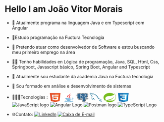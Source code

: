 # Hello I am João Vitor Morais

- 🔭 Atualmente programa na linguagem Java e em Typescript com Angular
- 🌱Estudo programação na Fuctura Tecnologia
- 👯 Pretendo atuar como desenvolvedor de Software e estou buscando meu primeiro emprego na área
- 🤹🏼 Tenho habilidades en Lógica de programação, Java, SQL, Html, Css, Springboot, Javascript básico, Spring Boot,  Angular and Typescript
- 🤔 Atualmente sou estudante da academia Java na Fuctura tecnologia
- 💬 Sou formado em análise e desenvolvimento de sistemas
- 🧑🏻‍💻Tecnologias : <img align="center" alt="Rafa-HTML" height="30" width="40" src="https://raw.githubusercontent.com/devicons/devicon/master/icons/html5/html5-original.svg">    <img align="center" alt="Rafa-Java" height="30" width="40" src="https://raw.githubusercontent.com/devicons/devicon/master/icons/java/java-original.svg">  <img align="center" alt="PostgreSQL" height="30" width="40" src="https://raw.githubusercontent.com/devicons/devicon/master/icons/postgresql/postgresql-original.svg">  <img align="center" alt="MySQL" height="30" width="40" src="https://raw.githubusercontent.com/devicons/devicon/master/icons/mysql/mysql-original.svg">  <img align="center" alt="Spring Boot" height="30" width="40" src="https://raw.githubusercontent.com/devicons/devicon/master/icons/spring/spring-original.svg">  <img align="center" alt="CSS3" height="30" width="40" src="https://raw.githubusercontent.com/devicons/devicon/master/icons/css3/css3-original.svg">  <img src="https://upload.wikimedia.org/wikipedia/commons/6/6a/JavaScript-logo.png" alt="JavaScript logo" width="35" height="35">  <img src="https://angular.io/assets/images/logos/angular/angular.png" alt="Angular Logo" width="40">  <img src="https://www.vectorlogo.zone/logos/getpostman/getpostman-icon.svg" alt="Postman logo" width="40" height="40">  <img src="https://www.typescriptlang.org/icons/icon-48x48.png" alt="TypeScript Logo" title="TypeScript" width="40">






- 🌐Contato: [![LinkedIn](https://img.shields.io/badge/LinkedIn-blue?logo=linkedin&logoColor=white&style=for-the-badge)](https://www.linkedin.com/in/jo%C3%A3o-vitor-morais-4862112a7/)   <a href="mailto:joao.vpereira@ficr.edu.br">
    <img src="https://upload.wikimedia.org/wikipedia/commons/thumb/4/4e/Mail_%28iOS%29.svg/120px-Mail_%28iOS%29.svg.png" alt="Caixa de E-mail" width="35" height="35">
</a>








         
          

